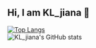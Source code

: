 ## Hi, I am KL_jiana 👋

[![Top Langs](https://github-readme-stats.vercel.app/api/top-langs/?username=kljiana&size_weight=0.5&count_weight=0.5&langs_count=10&hide=ShaderLab,NSIS,HLSL,SCSS,Objective-C,BatchFile&layout=compact)](https://github.com/anuraghazra/github-readme-stats)  
![KL_jiana's GitHub stats](https://github-readme-stats.vercel.app/api?username=kljiana&show_icons=true&bg_color=30,e96443,904e95&title_color=fff&text_color=fff)
